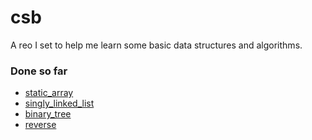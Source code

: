 # csb

A reo I set to help me learn some basic data structures and algorithms.

### Done so far

- [static_array](/static_array/StaticArray.md)
- [singly_linked_list](/linked_list/LinkedLists.md)
- [binary_tree](/binary_tree/BinaryTree.md)
- [reverse](/reverse/Reverse.md)